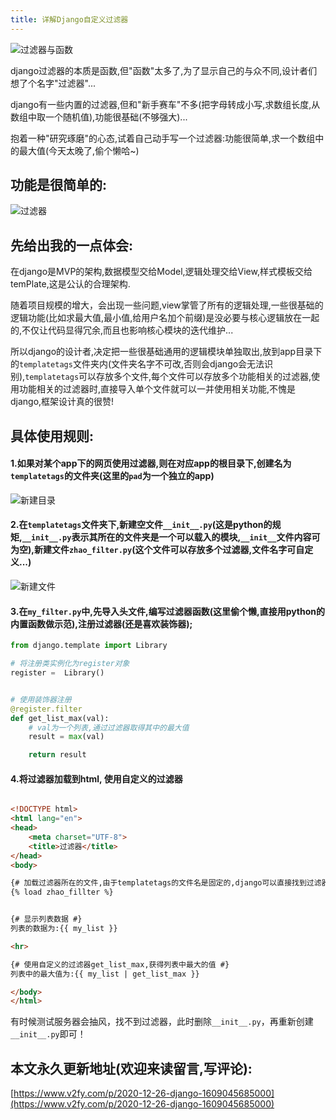 ```yaml
---
title: 详解Django自定义过滤器
---
```






![过滤器与函数](2020-12-26-django-1609045685000.assets/3203841-655512380080d8bd.png)


django过滤器的本质是函数,但"函数"太多了,为了显示自己的与众不同,设计者们想了个名字"过滤器"...

django有一些内置的过滤器,但和"新手赛车"不多(把字母转成小写,求数组长度,从数组中取一个随机值),功能很基础(不够强大)...

抱着一种"研究琢磨"的心态,试着自己动手写一个过滤器:功能很简单,求一个数组中的最大值(今天太晚了,偷个懒哈~)

## 功能是很简单的:


![过滤器](2020-12-26-django-1609045685000.assets/3203841-4d69e3a8004a9287.png)



## 先给出我的一点体会:
在django是MVP的架构,数据模型交给Model,逻辑处理交给View,样式模板交给temPlate,这是公认的合理架构.

随着项目规模的增大，会出现一些问题,view掌管了所有的逻辑处理,一些很基础的逻辑功能(比如求最大值,最小值,给用户名加个前缀)是没必要与核心逻辑放在一起的,不仅让代码显得冗余,而且也影响核心模块的迭代维护...

所以django的设计者,决定把一些很基础通用的逻辑模块单独取出,放到app目录下的`templatetags`文件夹内(文件夹名字不可改,否则会django会无法识别),`templatetags`可以存放多个文件,每个文件可以存放多个功能相关的过滤器,使用功能相关的过滤器时,直接导入单个文件就可以一并使用相关功能,不愧是django,框架设计真的很赞!

## 具体使用规则:

#### 1.如果对某个app下的网页使用过滤器,则在对应app的根目录下,创建名为`templatetags`的文件夹(这里的`pad`为一个独立的app)


![新建目录](2020-12-26-django-1609045685000.assets/3203841-548fe25ed743058c.png)

#### 2.在`templatetags`文件夹下,新建空文件`__init__.py`(这是python的规矩,`__init__.py`表示其所在的文件夹是一个可以载入的模块,`__init__`文件内容可为空),新建文件`zhao_filter.py`(这个文件可以存放多个过滤器,文件名字可自定义...)

![新建文件](2020-12-26-django-1609045685000.assets/3203841-8e05b19f4249412c.png)

#### 3.在`my_filter.py`中,先导入头文件,编写过滤器函数(这里偷个懒,直接用python的内置函数做示范),注册过滤器(还是喜欢装饰器);

```python
from django.template import Library

# 将注册类实例化为register对象
register =  Library()


# 使用装饰器注册
@register.filter
def get_list_max(val):
    # val为一个列表,通过过滤器取得其中的最大值
    result = max(val)

    return result
```



#### 4.将过滤器加载到html, 使用自定义的过滤器

```html

<!DOCTYPE html>
<html lang="en">
<head>
    <meta charset="UTF-8">
    <title>过滤器</title>
</head>
<body>

{# 加载过滤器所在的文件,由于templatetags的文件名是固定的,django可以直接找到过滤器文件所在的位置 #}
{% load zhao_fillter %}


{# 显示列表数据 #}
列表的数据为:{{ my_list }}

<hr>

{# 使用自定义的过滤器get_list_max,获得列表中最大的值 #}
列表中的最大值为:{{ my_list | get_list_max }}

</body>
</html>

```

有时候测试服务器会抽风，找不到过滤器，此时删除`__init__.py`，再重新创建`__init__.py`即可！





## 本文永久更新地址(欢迎来读留言,写评论):

[https://www.v2fy.com/p/2020-12-26-django-1609045685000](https://www.v2fy.com/p/2020-12-26-django-1609045685000)